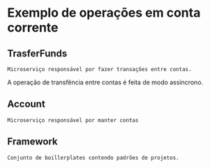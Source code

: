 # Exemplo de operações em conta corrente

## TrasferFunds

    Microserviço responsável por fazer transações entre contas.

A operação de transfência entre contas é feita de modo assíncrono.

## Account

    Microserviço responsável por manter contas

## Framework

    Conjunto de boillerplates contendo padrões de projetos.